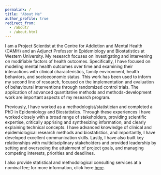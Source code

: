 ```yaml
---
permalink: /
title: "About Me"
author_profile: true
redirect_from: 
  - /about/
  - /about.html
---
```


I am a Project Scientist at the Centre for Addiction and Mental Health (CAMH) and an Adjunct Professor in Epidemiology and Biostatistics at Western University. My research focuses on investigating and intervening on modifiable factors of health outcomes. Specifically, I have focused on modeling mental health outcomes over time and examining their interactions with clinical characteristics, family environment, health behaviors, and socioeconomic status. This work has been used to inform my second line of research, focused on the implementation and evaluation of behavioural interventions through randomized control trials. The application of advanced quantitative methods and methods-development work are important aspects of my research program. 

Previously, I have worked as a methodologist/statistician and completed a PhD in Epidemiology and Biostatistics. Through these experiences I have worked closely with a broad range of stakeholders, providing scientific expertise, critically apprising and synthesizing information, and clearly explaining technical concepts. I have advanced knowledge of clinical and epidemiological research methods and biostatistics, and importantly, I have developed excellent communication skills. Lastly, I have also built key relationships with multidisciplinary stakeholders and provided leadership by setting and overseeing the attainment of project goals, and managing competing interests, priorities and deadlines.

I also provide statistical and methodological consulting services at a nominal fee; for more information, click here [here](/consulting/). 
